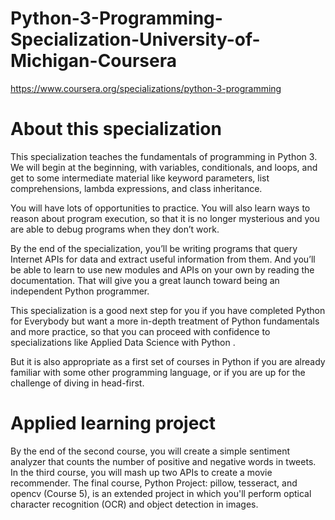 # Python-3-Programming-Specialization-University-of-Michigan-Coursera
https://www.coursera.org/specializations/python-3-programming

# About this specialization

This specialization teaches the fundamentals of programming in Python 3. We will begin at the beginning, with variables, conditionals, and loops, and get to some intermediate material like keyword parameters, list comprehensions, lambda expressions, and class inheritance.

You will have lots of opportunities to practice. You will also learn ways to reason about program execution, so that it is no longer mysterious and you are able to debug programs when they don’t work.

By the end of the specialization, you’ll be writing programs that query Internet APIs for data and extract useful information from them.  And you’ll be able to learn to use new modules and APIs on your own by reading the documentation. That will give you a great launch toward being an independent Python programmer.

This specialization is a good next step for you if you have completed 
Python for Everybody
 but want a more in-depth treatment of Python fundamentals and more practice, so that you can proceed with confidence to specializations like 
Applied Data Science with Python
.

But it is also appropriate as a first set of courses in Python if you are already familiar with some other programming language, or if you are up for the challenge of diving in head-first.

# Applied learning project

By the end of the second course, you will create a simple sentiment analyzer that counts the number of positive and negative words in tweets. In the third course, you will mash up two APIs to create a movie recommender. The final course, Python Project: pillow, tesseract, and opencv (Course 5), is an extended project in which you'll perform optical character recognition (OCR) and object detection in images.
